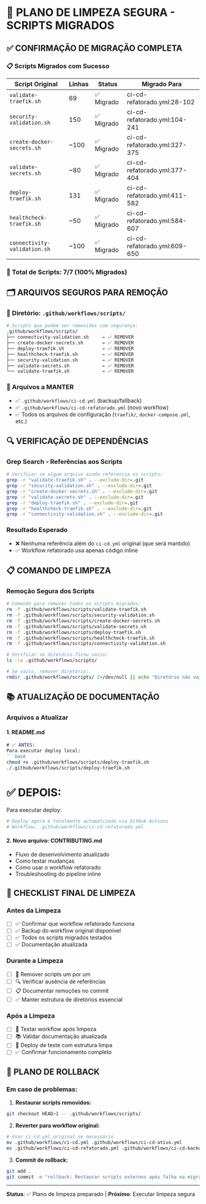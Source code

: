 # 🧹 PLANO DE LIMPEZA SEGURA - SCRIPTS MIGRADOS

## ✅ **CONFIRMAÇÃO DE MIGRAÇÃO COMPLETA**

### **📋 Scripts Migrados com Sucesso**

| Script Original | Linhas | Status | Migrado Para |
|----------------|--------|--------|--------------|
| `validate-traefik.sh` | 69 | ✅ Migrado | ci-cd-refatorado.yml:28-102 |
| `security-validation.sh` | 150 | ✅ Migrado | ci-cd-refatorado.yml:104-241 |
| `create-docker-secrets.sh` | ~100 | ✅ Migrado | ci-cd-refatorado.yml:327-375 |
| `validate-secrets.sh` | ~80 | ✅ Migrado | ci-cd-refatorado.yml:377-404 |
| `deploy-traefik.sh` | 131 | ✅ Migrado | ci-cd-refatorado.yml:411-582 |
| `healthcheck-traefik.sh` | ~50 | ✅ Migrado | ci-cd-refatorado.yml:584-607 |
| `connectivity-validation.sh` | ~100 | ✅ Migrado | ci-cd-refatorado.yml:609-650 |

### **🎯 Total de Scripts: 7/7 (100% Migrados)**

## 🗂️ **ARQUIVOS SEGUROS PARA REMOÇÃO**

### **📁 Diretório: `.github/workflows/scripts/`**
```bash
# Scripts que podem ser removidos com segurança:
.github/workflows/scripts/
├── connectivity-validation.sh     ← ✅ REMOVER
├── create-docker-secrets.sh       ← ✅ REMOVER
├── deploy-traefik.sh              ← ✅ REMOVER
├── healthcheck-traefik.sh         ← ✅ REMOVER
├── security-validation.sh         ← ✅ REMOVER
├── validate-secrets.sh            ← ✅ REMOVER
└── validate-traefik.sh            ← ✅ REMOVER
```

### **🚫 Arquivos a MANTER**
- ✅ `.github/workflows/ci-cd.yml` (backup/fallback)
- ✅ `.github/workflows/ci-cd-refatorado.yml` (novo workflow)
- ✅ Todos os arquivos de configuração (`traefik/`, `docker-compose.yml`, etc.)

## 🔍 **VERIFICAÇÃO DE DEPENDÊNCIAS**

### **Grep Search - Referências aos Scripts**
```bash
# Verificar se algum arquivo ainda referencia os scripts:
grep -r "validate-traefik.sh" . --exclude-dir=.git
grep -r "security-validation.sh" . --exclude-dir=.git
grep -r "create-docker-secrets.sh" . --exclude-dir=.git
grep -r "validate-secrets.sh" . --exclude-dir=.git
grep -r "deploy-traefik.sh" . --exclude-dir=.git
grep -r "healthcheck-traefik.sh" . --exclude-dir=.git
grep -r "connectivity-validation.sh" . --exclude-dir=.git
```

### **Resultado Esperado**
- ❌ Nenhuma referência além do `ci-cd.yml` original (que será mantido)
- ✅ Workflow refatorado usa apenas código inline

## 📋 **COMANDO DE LIMPEZA**

### **Remoção Segura dos Scripts**
```bash
# Comando para remover todos os scripts migrados:
rm -f .github/workflows/scripts/validate-traefik.sh
rm -f .github/workflows/scripts/security-validation.sh
rm -f .github/workflows/scripts/create-docker-secrets.sh
rm -f .github/workflows/scripts/validate-secrets.sh
rm -f .github/workflows/scripts/deploy-traefik.sh
rm -f .github/workflows/scripts/healthcheck-traefik.sh
rm -f .github/workflows/scripts/connectivity-validation.sh

# Verificar se diretório ficou vazio:
ls -la .github/workflows/scripts/

# Se vazio, remover diretório:
rmdir .github/workflows/scripts/ 2>/dev/null || echo "Diretório não vazio - verificar conteúdo"
```

## 📚 **ATUALIZAÇÃO DE DOCUMENTAÇÃO**

### **Arquivos a Atualizar**

#### **1. README.md**
```markdown
# ✅ ANTES:
Para executar deploy local:
```bash
chmod +x .github/workflows/scripts/deploy-traefik.sh
./.github/workflows/scripts/deploy-traefik.sh
```

# ✅ DEPOIS:
Para executar deploy:
```bash
# Deploy agora é totalmente automatizado via GitHub Actions
# Workflow: .github/workflows/ci-cd-refatorado.yml
```

#### **2. Novo arquivo: CONTRIBUTING.md**
- Fluxo de desenvolvimento atualizado
- Como testar mudanças
- Como usar o workflow refatorado
- Troubleshooting do pipeline inline

## 🎯 **CHECKLIST FINAL DE LIMPEZA**

### **Antes da Limpeza**
- [ ] ✅ Confirmar que workflow refatorado funciona
- [ ] ✅ Backup do workflow original disponível
- [ ] ✅ Todos os scripts migrados testados
- [ ] ✅ Documentação atualizada

### **Durante a Limpeza**
- [ ] 🧹 Remover scripts um por um
- [ ] 🔍 Verificar ausência de referências
- [ ] 📋 Documentar remoções no commit
- [ ] ✅ Manter estrutura de diretórios essencial

### **Após a Limpeza**
- [ ] 🧪 Testar workflow após limpeza
- [ ] 📚 Validar documentação atualizada
- [ ] 🚀 Deploy de teste com estrutura limpa
- [ ] ✅ Confirmar funcionamento completo

## 🚨 **PLANO DE ROLLBACK**

### **Em caso de problemas:**

1. **Restaurar scripts removidos:**
```bash
git checkout HEAD~1 -- .github/workflows/scripts/
```

2. **Reverter para workflow original:**
```bash
# Usar ci-cd.yml original se necessário
mv .github/workflows/ci-cd.yml .github/workflows/ci-cd-ativo.yml
mv .github/workflows/ci-cd-refatorado.yml .github/workflows/ci-cd-backup.yml
```

3. **Commit de rollback:**
```bash
git add .
git commit -m "rollback: Restaurar scripts externos após falha na migração inline"
```

---
**Status**: ✅ Plano de limpeza preparado | **Próximo**: Executar limpeza segura